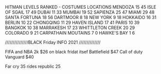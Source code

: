 HITMAN LEVELS RANKED -
                    COSTUMES   LOCATIONS
MENDOZA               15 		45 
ISLE OF SGAIL         17 		49
DUBAI                 11 		33
MUMBAI                19 		52
SAPIENZA              25 		47
MIAMI                 29 		48
SANTA FORTUNA         18 		56
DARTMOOR              8  		18
NEW YORK              9 		18
HOKKAIDO              16 		31
BERLIN                10 		22
CHONGQING             11 		29
HAVEN ISLAND          17 		41 
PARIS                 10 		39
BANGKOK               10 		38
MARRAKESH             17 		23
WHITTLETON CREEK      20 		29 
COLORADO              9 		21
CARPATHAIN MOUTAINS   7 		0
HAWKE'S BAY           1 		6



///////////////BLACK Friday INFO 2021 //////////////


FIFA and NBA 2k $26 on black fridat itsef
Battlefield $47 
Call of duty Vanguard $40

Far cry 35 
rides republic 25

